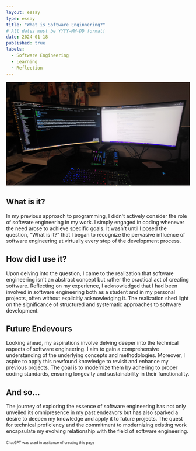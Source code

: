 ```yaml
---
layout: essay
type: essay
title: "What is Software Enginnering?"
# All dates must be YYYY-MM-DD format!
date: 2024-01-18
published: true
labels:
  - Software Engineering
  - Learning
  - Reflection
---
```


<img width="700px" class="rounded float-start pe-4" src="../img/SoftwareEngineering/SoftwareEngine.png">

## What is it?
In my previous approach to programming, I didn't actively consider the role of software engineering in my work. I simply engaged in coding whenever the need arose to achieve specific goals. It wasn't until I posed the question, "What is it?" that I began to recognize the pervasive influence of software engineering at virtually every step of the development process.

## How did I use it?
Upon delving into the question, I came to the realization that software engineering isn't an abstract concept but rather the practical act of creating software. Reflecting on my experience, I acknowledged that I had been involved in software engineering both as a student and in my personal projects, often without explicitly acknowledging it. The realization shed light on the significance of structured and systematic approaches to software development.

## Future Endevours
Looking ahead, my aspirations involve delving deeper into the technical aspects of software engineering. I aim to gain a comprehensive understanding of the underlying concepts and methodologies. Moreover, I aspire to apply this newfound knowledge to revisit and enhance my previous projects. The goal is to modernize them by adhering to proper coding standards, ensuring longevity and sustainability in their functionality.

## And so...
The journey of exploring the essence of software engineering has not only unveiled its omnipresence in my past endeavors but has also sparked a desire to deepen my knowledge and apply it to future projects. The quest for technical proficiency and the commitment to modernizing existing work encapsulate my evolving relationship with the field of software engineering.


<sub><sup>ChatGPT was used in assitance of creating this page</sup></sub>